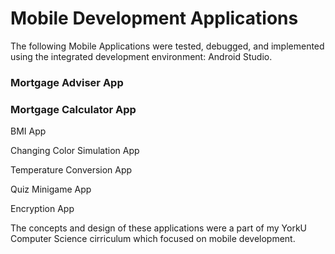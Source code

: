 # Mobile Development Applications

The following Mobile Applications were tested, debugged, and implemented using the integrated development environment: Android Studio.

### Mortgage Adviser App

### Mortgage Calculator App

BMI App

Changing Color Simulation App

Temperature Conversion App

Quiz Minigame App

Encryption App

The concepts and design of these applications were a part of my YorkU Computer Science cirriculum which focused on mobile development. 

